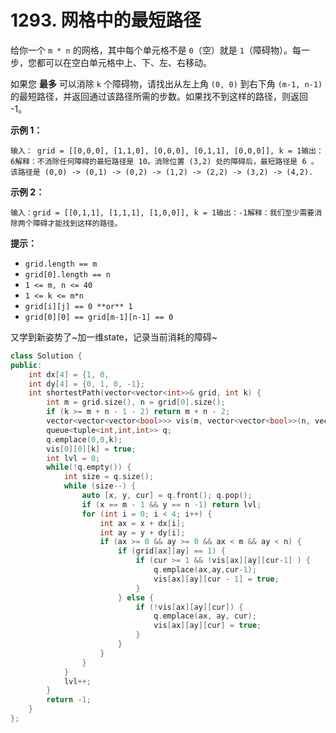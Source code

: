 # 1293. 网格中的最短路径

给你一个 `m * n` 的网格，其中每个单元格不是 `0`（空）就是 `1`（障碍物）。每一步，您都可以在空白单元格中上、下、左、右移动。

如果您 **最多** 可以消除 `k` 个障碍物，请找出从左上角 `(0, 0)` 到右下角 `(m-1, n-1)` 的最短路径，并返回通过该路径所需的步数。如果找不到这样的路径，则返回 -1。

**示例 1：**

```
输入： grid = [[0,0,0], [1,1,0], [0,0,0], [0,1,1], [0,0,0]], k = 1输出：6解释：不消除任何障碍的最短路径是 10。消除位置 (3,2) 处的障碍后，最短路径是 6 。该路径是 (0,0) -> (0,1) -> (0,2) -> (1,2) -> (2,2) -> (3,2) -> (4,2).
```

**示例 2：**

```
输入：grid = [[0,1,1], [1,1,1], [1,0,0]], k = 1输出：-1解释：我们至少需要消除两个障碍才能找到这样的路径。
```

**提示：**

* `grid.length == m`
* `grid[0].length == n`
* `1 <= m, n <= 40`
* `1 <= k <= m*n`
* `grid[i][j] == 0 **or** 1`
* `grid[0][0] == grid[m-1][n-1] == 0`

又学到新姿势了\~加一维state，记录当前消耗的障碍\~

```cpp
class Solution {
public:
    int dx[4] = {1, 0, 
    int dy[4] = {0, 1, 0, -1};
    int shortestPath(vector<vector<int>>& grid, int k) {
        int m = grid.size(), n = grid[0].size();
        if (k >= m + n - 1 - 2) return m + n - 2;
        vector<vector<vector<bool>>> vis(m, vector<vector<bool>>(n, vector<bool>(k + 1, false)));
        queue<tuple<int,int,int>> q;
        q.emplace(0,0,k);
        vis[0][0][k] = true;
        int lvl = 0;
        while(!q.empty()) {
            int size = q.size();       
            while (size--) {
                auto [x, y, cur] = q.front(); q.pop();
                if (x == m - 1 && y == n -1) return lvl;
                for (int i = 0; i < 4; i++) {
                    int ax = x + dx[i];
                    int ay = y + dy[i];
                    if (ax >= 0 && ay >= 0 && ax < m && ay < n) {
                        if (grid[ax][ay] == 1) {
                            if (cur >= 1 && !vis[ax][ay][cur-1] ) {
                                q.emplace(ax,ay,cur-1);
                                vis[ax][ay][cur - 1] = true;
                            }
                        } else {
                            if (!vis[ax][ay][cur]) {
                                q.emplace(ax, ay, cur);
                                vis[ax][ay][cur] = true;
                            }
                        }
                    }
                }
            }
            lvl++;
        }
        return -1;
    }
};
```
